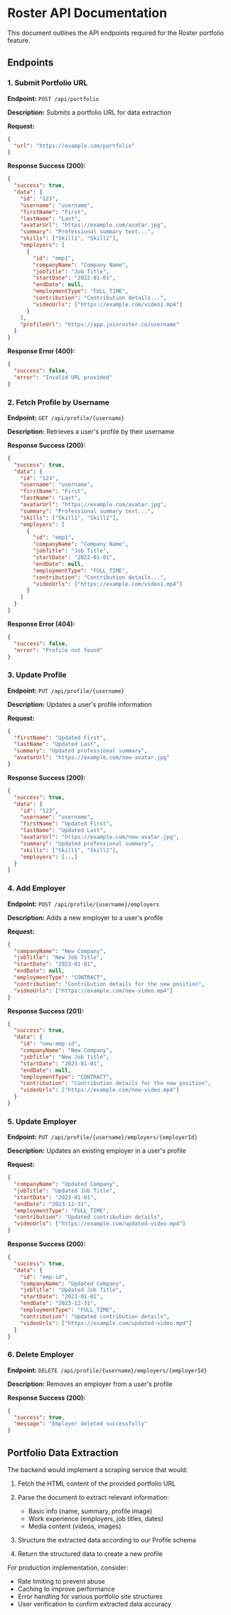 # Roster API Documentation

This document outlines the API endpoints required for the Roster portfolio feature.

## Endpoints

### 1. Submit Portfolio URL

**Endpoint:** `POST /api/portfolio`

**Description:** Submits a portfolio URL for data extraction

**Request:**
```json
{
  "url": "https://example.com/portfolio"
}
```

**Response Success (200):**
```json
{
  "success": true,
  "data": {
    "id": "123",
    "username": "username",
    "firstName": "First",
    "lastName": "Last",
    "avatarUrl": "https://example.com/avatar.jpg",
    "summary": "Professional summary text...",
    "skills": ["Skill1", "Skill2"],
    "employers": [
      {
        "id": "emp1",
        "companyName": "Company Name",
        "jobTitle": "Job Title",
        "startDate": "2022-01-01",
        "endDate": null,
        "employmentType": "FULL_TIME",
        "contribution": "Contribution details...",
        "videoUrls": ["https://example.com/video1.mp4"]
      }
    ],
    "profileUrl": "https://app.joinroster.co/username"
  }
}
```

**Response Error (400):**
```json
{
  "success": false,
  "error": "Invalid URL provided"
}
```

### 2. Fetch Profile by Username

**Endpoint:** `GET /api/profile/{username}`

**Description:** Retrieves a user's profile by their username

**Response Success (200):**
```json
{
  "success": true,
  "data": {
    "id": "123",
    "username": "username",
    "firstName": "First",
    "lastName": "Last",
    "avatarUrl": "https://example.com/avatar.jpg",
    "summary": "Professional summary text...",
    "skills": ["Skill1", "Skill2"],
    "employers": [
      {
        "id": "emp1",
        "companyName": "Company Name",
        "jobTitle": "Job Title",
        "startDate": "2022-01-01",
        "endDate": null,
        "employmentType": "FULL_TIME",
        "contribution": "Contribution details...",
        "videoUrls": ["https://example.com/video1.mp4"]
      }
    ]
  }
}
```

**Response Error (404):**
```json
{
  "success": false,
  "error": "Profile not found"
}
```

### 3. Update Profile

**Endpoint:** `PUT /api/profile/{username}`

**Description:** Updates a user's profile information

**Request:**
```json
{
  "firstName": "Updated First",
  "lastName": "Updated Last",
  "summary": "Updated professional summary",
  "avatarUrl": "https://example.com/new-avatar.jpg"
}
```

**Response Success (200):**
```json
{
  "success": true,
  "data": {
    "id": "123",
    "username": "username",
    "firstName": "Updated First",
    "lastName": "Updated Last",
    "avatarUrl": "https://example.com/new-avatar.jpg",
    "summary": "Updated professional summary",
    "skills": ["Skill1", "Skill2"],
    "employers": [...]
  }
}
```

### 4. Add Employer

**Endpoint:** `POST /api/profile/{username}/employers`

**Description:** Adds a new employer to a user's profile

**Request:**
```json
{
  "companyName": "New Company",
  "jobTitle": "New Job Title",
  "startDate": "2023-01-01",
  "endDate": null,
  "employmentType": "CONTRACT",
  "contribution": "Contribution details for the new position",
  "videoUrls": ["https://example.com/new-video.mp4"]
}
```

**Response Success (201):**
```json
{
  "success": true,
  "data": {
    "id": "new-emp-id",
    "companyName": "New Company",
    "jobTitle": "New Job Title",
    "startDate": "2023-01-01",
    "endDate": null,
    "employmentType": "CONTRACT",
    "contribution": "Contribution details for the new position",
    "videoUrls": ["https://example.com/new-video.mp4"]
  }
}
```

### 5. Update Employer

**Endpoint:** `PUT /api/profile/{username}/employers/{employerId}`

**Description:** Updates an existing employer in a user's profile

**Request:**
```json
{
  "companyName": "Updated Company",
  "jobTitle": "Updated Job Title",
  "startDate": "2023-01-01",
  "endDate": "2023-12-31",
  "employmentType": "FULL_TIME",
  "contribution": "Updated contribution details",
  "videoUrls": ["https://example.com/updated-video.mp4"]
}
```

**Response Success (200):**
```json
{
  "success": true,
  "data": {
    "id": "emp-id",
    "companyName": "Updated Company",
    "jobTitle": "Updated Job Title",
    "startDate": "2023-01-01",
    "endDate": "2023-12-31",
    "employmentType": "FULL_TIME",
    "contribution": "Updated contribution details",
    "videoUrls": ["https://example.com/updated-video.mp4"]
  }
}
```

### 6. Delete Employer

**Endpoint:** `DELETE /api/profile/{username}/employers/{employerId}`

**Description:** Removes an employer from a user's profile

**Response Success (200):**
```json
{
  "success": true,
  "message": "Employer deleted successfully"
}
```

## Portfolio Data Extraction

The backend would implement a scraping service that would:

1. Fetch the HTML content of the provided portfolio URL
2. Parse the document to extract relevant information:
   - Basic info (name, summary, profile image)
   - Work experience (employers, job titles, dates)
   - Media content (videos, images)
   
3. Structure the extracted data according to our Profile schema
4. Return the structured data to create a new profile

For production implementation, consider:
- Rate limiting to prevent abuse
- Caching to improve performance
- Error handling for various portfolio site structures
- User verification to confirm extracted data accuracy